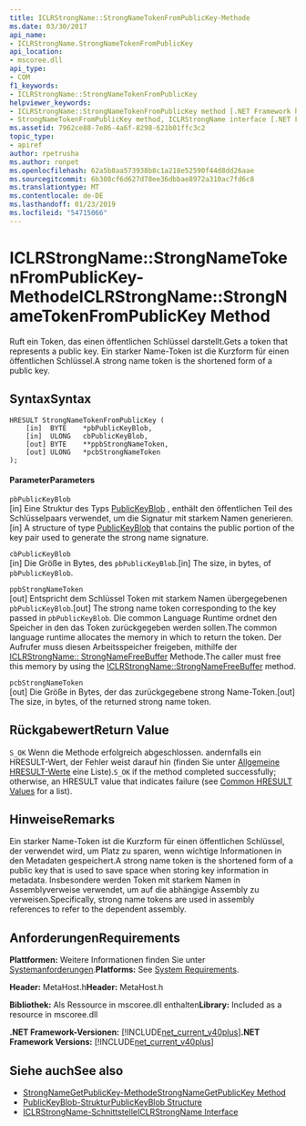 ```yaml
---
title: ICLRStrongName::StrongNameTokenFromPublicKey-Methode
ms.date: 03/30/2017
api_name:
- ICLRStrongName.StrongNameTokenFromPublicKey
api_location:
- mscoree.dll
api_type:
- COM
f1_keywords:
- ICLRStrongName::StrongNameTokenFromPublicKey
helpviewer_keywords:
- ICLRStrongName::StrongNameTokenFromPublicKey method [.NET Framework hosting]
- StrongNameTokenFromPublicKey method, ICLRStrongName interface [.NET Framework hosting]
ms.assetid: 7962ce88-7e86-4a6f-8298-621b01ffc3c2
topic_type:
- apiref
author: rpetrusha
ms.author: ronpet
ms.openlocfilehash: 62a5b8aa573938b8c1a218e52590f44d8dd26aae
ms.sourcegitcommit: 6b308cf6d627d78ee36dbbae8972a310ac7fd6c8
ms.translationtype: MT
ms.contentlocale: de-DE
ms.lasthandoff: 01/23/2019
ms.locfileid: "54715066"
---
```

# <a name="iclrstrongnamestrongnametokenfrompublickey-method"></a><span data-ttu-id="df5f6-102">ICLRStrongName::StrongNameTokenFromPublicKey-Methode</span><span class="sxs-lookup"><span data-stu-id="df5f6-102">ICLRStrongName::StrongNameTokenFromPublicKey Method</span></span>
<span data-ttu-id="df5f6-103">Ruft ein Token, das einen öffentlichen Schlüssel darstellt.</span><span class="sxs-lookup"><span data-stu-id="df5f6-103">Gets a token that represents a public key.</span></span> <span data-ttu-id="df5f6-104">Ein starker Name-Token ist die Kurzform für einen öffentlichen Schlüssel.</span><span class="sxs-lookup"><span data-stu-id="df5f6-104">A strong name token is the shortened form of a public key.</span></span>  
  
## <a name="syntax"></a><span data-ttu-id="df5f6-105">Syntax</span><span class="sxs-lookup"><span data-stu-id="df5f6-105">Syntax</span></span>  
  
```  
HRESULT StrongNameTokenFromPublicKey (   
    [in]  BYTE    *pbPublicKeyBlob,  
    [in]  ULONG   cbPublicKeyBlob,  
    [out] BYTE    **ppbStrongNameToken,  
    [out] ULONG   *pcbStrongNameToken  
);  
```  
  
#### <a name="parameters"></a><span data-ttu-id="df5f6-106">Parameter</span><span class="sxs-lookup"><span data-stu-id="df5f6-106">Parameters</span></span>  
 `pbPublicKeyBlob`  
 <span data-ttu-id="df5f6-107">[in] Eine Struktur des Typs [PublicKeyBlob](../../../../docs/framework/unmanaged-api/strong-naming/publickeyblob-structure.md) , enthält den öffentlichen Teil des Schlüsselpaars verwendet, um die Signatur mit starkem Namen generieren.</span><span class="sxs-lookup"><span data-stu-id="df5f6-107">[in] A structure of type [PublicKeyBlob](../../../../docs/framework/unmanaged-api/strong-naming/publickeyblob-structure.md) that contains the public portion of the key pair used to generate the strong name signature.</span></span>  
  
 `cbPublicKeyBlob`  
 <span data-ttu-id="df5f6-108">[in] Die Größe in Bytes, des `pbPublicKeyBlob`.</span><span class="sxs-lookup"><span data-stu-id="df5f6-108">[in] The size, in bytes, of `pbPublicKeyBlob`.</span></span>  
  
 `ppbStrongNameToken`  
 <span data-ttu-id="df5f6-109">[out] Entspricht dem Schlüssel Token mit starkem Namen übergegebenen `pbPublicKeyBlob`.</span><span class="sxs-lookup"><span data-stu-id="df5f6-109">[out] The strong name token corresponding to the key passed in `pbPublicKeyBlob`.</span></span> <span data-ttu-id="df5f6-110">Die common Language Runtime ordnet den Speicher in den das Token zurückgegeben werden sollen.</span><span class="sxs-lookup"><span data-stu-id="df5f6-110">The common language runtime allocates the memory in which to return the token.</span></span> <span data-ttu-id="df5f6-111">Der Aufrufer muss diesen Arbeitsspeicher freigeben, mithilfe der [ICLRStrongName:: StrongNameFreeBuffer](../../../../docs/framework/unmanaged-api/hosting/iclrstrongname-strongnamefreebuffer-method.md) Methode.</span><span class="sxs-lookup"><span data-stu-id="df5f6-111">The caller must free this memory by using the [ICLRStrongName::StrongNameFreeBuffer](../../../../docs/framework/unmanaged-api/hosting/iclrstrongname-strongnamefreebuffer-method.md) method.</span></span>  
  
 `pcbStrongNameToken`  
 <span data-ttu-id="df5f6-112">[out] Die Größe in Bytes, der das zurückgegebene strong Name-Token.</span><span class="sxs-lookup"><span data-stu-id="df5f6-112">[out] The size, in bytes, of the returned strong name token.</span></span>  
  
## <a name="return-value"></a><span data-ttu-id="df5f6-113">Rückgabewert</span><span class="sxs-lookup"><span data-stu-id="df5f6-113">Return Value</span></span>  
 <span data-ttu-id="df5f6-114">`S_OK` Wenn die Methode erfolgreich abgeschlossen. andernfalls ein HRESULT-Wert, der Fehler weist darauf hin (finden Sie unter [Allgemeine HRESULT-Werte](https://go.microsoft.com/fwlink/?LinkId=213878) eine Liste).</span><span class="sxs-lookup"><span data-stu-id="df5f6-114">`S_OK` if the method completed successfully; otherwise, an HRESULT value that indicates failure (see [Common HRESULT Values](https://go.microsoft.com/fwlink/?LinkId=213878) for a list).</span></span>  
  
## <a name="remarks"></a><span data-ttu-id="df5f6-115">Hinweise</span><span class="sxs-lookup"><span data-stu-id="df5f6-115">Remarks</span></span>  
 <span data-ttu-id="df5f6-116">Ein starker Name-Token ist die Kurzform für einen öffentlichen Schlüssel, der verwendet wird, um Platz zu sparen, wenn wichtige Informationen in den Metadaten gespeichert.</span><span class="sxs-lookup"><span data-stu-id="df5f6-116">A strong name token is the shortened form of a public key that is used to save space when storing key information in metadata.</span></span> <span data-ttu-id="df5f6-117">Insbesondere werden Token mit starkem Namen in Assemblyverweise verwendet, um auf die abhängige Assembly zu verweisen.</span><span class="sxs-lookup"><span data-stu-id="df5f6-117">Specifically, strong name tokens are used in assembly references to refer to the dependent assembly.</span></span>  
  
## <a name="requirements"></a><span data-ttu-id="df5f6-118">Anforderungen</span><span class="sxs-lookup"><span data-stu-id="df5f6-118">Requirements</span></span>  
 <span data-ttu-id="df5f6-119">**Plattformen:** Weitere Informationen finden Sie unter [Systemanforderungen](../../../../docs/framework/get-started/system-requirements.md).</span><span class="sxs-lookup"><span data-stu-id="df5f6-119">**Platforms:** See [System Requirements](../../../../docs/framework/get-started/system-requirements.md).</span></span>  
  
 <span data-ttu-id="df5f6-120">**Header:** MetaHost.h</span><span class="sxs-lookup"><span data-stu-id="df5f6-120">**Header:** MetaHost.h</span></span>  
  
 <span data-ttu-id="df5f6-121">**Bibliothek:** Als Ressource in mscoree.dll enthalten</span><span class="sxs-lookup"><span data-stu-id="df5f6-121">**Library:** Included as a resource in mscoree.dll</span></span>  
  
 <span data-ttu-id="df5f6-122">**.NET Framework-Versionen:** [!INCLUDE[net_current_v40plus](../../../../includes/net-current-v40plus-md.md)]</span><span class="sxs-lookup"><span data-stu-id="df5f6-122">**.NET Framework Versions:** [!INCLUDE[net_current_v40plus](../../../../includes/net-current-v40plus-md.md)]</span></span>  
  
## <a name="see-also"></a><span data-ttu-id="df5f6-123">Siehe auch</span><span class="sxs-lookup"><span data-stu-id="df5f6-123">See also</span></span>
- [<span data-ttu-id="df5f6-124">StrongNameGetPublicKey-Methode</span><span class="sxs-lookup"><span data-stu-id="df5f6-124">StrongNameGetPublicKey Method</span></span>](../../../../docs/framework/unmanaged-api/hosting/iclrstrongname-strongnamegetpublickey-method.md)
- [<span data-ttu-id="df5f6-125">PublicKeyBlob-Struktur</span><span class="sxs-lookup"><span data-stu-id="df5f6-125">PublicKeyBlob Structure</span></span>](../../../../docs/framework/unmanaged-api/strong-naming/publickeyblob-structure.md)
- [<span data-ttu-id="df5f6-126">ICLRStrongName-Schnittstelle</span><span class="sxs-lookup"><span data-stu-id="df5f6-126">ICLRStrongName Interface</span></span>](../../../../docs/framework/unmanaged-api/hosting/iclrstrongname-interface.md)
